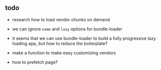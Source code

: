 ## todo
- research how to load vendor chunks on demand
 - we can ignore `name` and `lazy` options for bundle-loader
 - it seems that we can use bundle-loader to build a fully progressive lazy loading app, but how to reduce the boilerplate?

- make a function to make easy customizing vendors

- how to prefetch page?